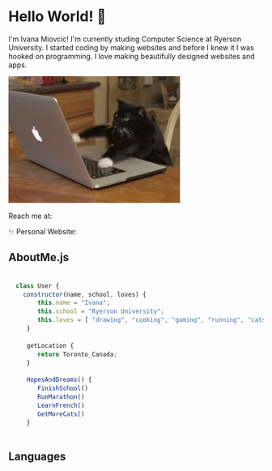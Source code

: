 # Hello World! 👋


I'm Ivana Miovcic! I'm currently studing Computer Science at Ryerson University. 
I started coding by making websites and before I knew it I was hooked on programming. I love making beautifully designed websites and apps.

<img src="https://github.com/IvanaMiovcic/IvanaMiovcic/blob/main/typing-cat.gif?raw=true">


Reach me at: 

:sparkles: Personal Website: 

## AboutMe.js

```javascript
  
  class User {
    constructor(name, school, loves) {
        this.name = "Ivana";
        this.school = "Ryerson University";
        this.loves = [ "drawing", "cooking", "gaming", "running", "cats" ];
     }
     
     getLocation {
        return Toronto_Canada;
     }
     
     HopesAndDreams() {
        FinishSchool()
        RunMarathon()
        LearnFrench()
        GetMoreCats()
     }                                
  
```

## Languages 
